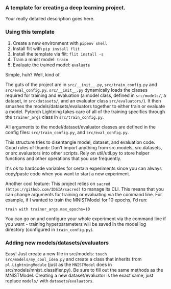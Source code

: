 ### A template for creating a deep learning project.

Your really detailed description goes here.

### Using this template
1. Create a new environment with ```pipenv shell```
2. Install flit with  ```pip install flit```
3. Install the template via flit: ```flit install -s```
4. Train a mnist model: ```train```
5. Evaluate the trained model: ```evaluate```

Simple, huh?
Well, kind of.

The guts of the project are in `src/__init__.py`, `src/train_config.py` and `src/eval_config.py`.
`src/__init__.py` dynamically loads the classes required for training and evaluation (a model class, defined in `src/models/`,
a dataset, in `src/datasets/`, and an evaluator class `src/evaluators/`). It then smushes the models/datasets/evaluators
together to either train or evaluate a model. Pytorch Lightning takes care of all of the training
specifics through the `trainer_args` class in `src/train_config.py`.

All arguments to the model/dataset/evaluator classes are defined in the config files: `src/train_config.py`, and `src/eval_config.py`.

This structure tries to disentangle model, dataset, and evaluation code. Good rules of thumb: Don't import anything from
src.models, src.datasets, or src.evaluators into other scripts. Rely on util/util.py to store helper functions and other
operations that you use frequently.

It's ok to hardcode variables for certain experiments since you can always copy/paste code when you want
to start a new experiment.

Another cool feature: This project relies on `sacred (https://github.com/IDSIA/sacred)` to manage its CLI.
This means that you can change arguments for training or evaluating via the command line. For example, if I wanted
to train the MNISTModel for 10 epochs, I'd run:
```shell
train with trainer_args.max_epochs=10
```
You can go on and configure your whole experiment via the command line if you want - training hyperparameters will
be saved in the model log directory (configured in `train_config.py`).

### Adding new models/datasets/evaluators

Easy! Just create a new file in src/models: `touch src/models/my_cool_idea.py` and create a class that inherits from
`pl.LightningModule` (just as the `MNISTModel` does in src/models/mnist_classifier.py). Be sure to fill out the same methods
as the MNISTModel.
Creating a new dataset/evaluator is the exact same, just replace `models/` with `datasets`/`evaluators`.
